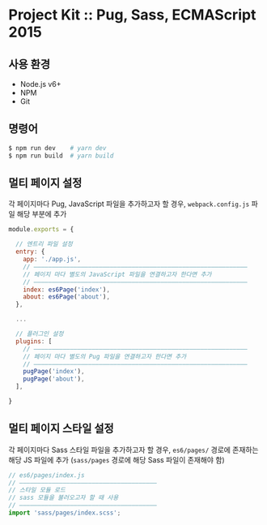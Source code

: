 # Project Kit :: Pug, Sass, ECMAScript 2015

## 사용 환경

- Node.js v6+
- NPM
- Git

## 명령어

```bash
$ npm run dev    # yarn dev
$ npm run build  # yarn build
```

## 멀티 페이지 설정

각 페이지마다 Pug, JavaScript 파일을 추가하고자 할 경우,
`webpack.config.js` 파일 해당 부분에 추가

```js
module.exports = {

  // 엔트리 파일 설정
  entry: {
    app: './app.js',
    // ———————————————————————————————————————————————————————————
    // 페이지 마다 별도의 JavaScript 파일을 연결하고자 한다면 추가
    // ———————————————————————————————————————————————————————————
    index: es6Page('index'),
    about: es6Page('about'),
  },

  ...

  // 플러그인 설정
  plugins: [
    // ———————————————————————————————————————————————————————————
    // 페이지 마다 별도의 Pug 파일을 연결하고자 한다면 추가
    // ———————————————————————————————————————————————————————————
    pugPage('index'),
    pugPage('about'),
  ],

}
```

## 멀티 페이지 스타일 설정

각 페이지마다 Sass 스타일 파일을 추가하고자 할 경우,
`es6/pages/` 경로에 존재하는 해당 JS 파일에 추가
(`sass/pages` 경로에 해당 Sass 파일이 존재해야 함)

```js
// es6/pages/index.js
// ——————————————————————————————————————
// 스타일 모듈 로드
// sass 모듈을 불러오고자 할 때 사용
// ——————————————————————————————————————
import 'sass/pages/index.scss';
```

<!-- https://github.com/simonswiss/Multi-page-Jade-Webpack -->